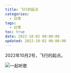 ```yaml
---
title: 飞行的起点
categories:
  - 日常
tags: 
  - 日常
toc: true
date: 2022-10-02 00:00:00
updated: 2022-10-02 00:00:00
---
```

2022年10月2号，飞行的起点。

![一起听歌](https://img.yangcc.top/we/listen_to_music_together.jpg)
